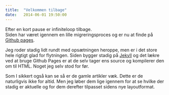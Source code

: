 ```yaml
---
title:  "Velkommen tilbage"
date:   2014-06-01 19:50:00
---
```

Efter en kort pause er infiniteloop tilbage.  
Siden har været igennem en lille migreringsproces og er nu at finde på [Github pages](https://pages.github.com/).

Jeg roder stadig lidt rundt med opsætningen heroppe, men er i det store hele rigtigt glad for flytningen. Siden bygger stadig på [Jekyll]() og det lækre ved at bruge Github Pages er at de selv tager ens source og kompilerer den om til HTML. Noget jeg selv stod for før.

Som I sikkert også kan se så er de gamle artikler væk. Dette er de naturligvis ikke for altid. Men jeg løber dem lige igennem for at se hvilke der stadig er aktuelle og for dem derefter tilpasset sidens nye layoutformat.